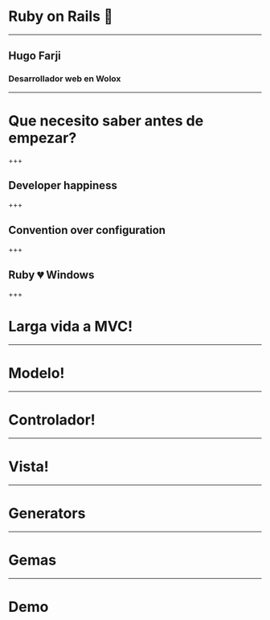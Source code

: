 # Ruby on Rails 💎
---
## Hugo Farji
### Desarrollador web en Wolox
---
# Que necesito saber antes de empezar?
+++
## Developer happiness

+++

## Convention over configuration

+++

## Ruby 💔 Windows

+++

# Larga vida a MVC!

---
# Modelo!
---
# Controlador!
---
# Vista!
---
# Generators
---
# Gemas
---
# Demo
